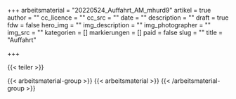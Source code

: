 +++
arbeitsmaterial = "20220524_Auffahrt_AM_mhurd9"
artikel = true
author = ""
cc_licence = ""
cc_src = ""
date = ""
description = ""
draft = true
fdw = false
hero_img = ""
img_description = ""
img_photographer = ""
img_src = ""
kategorien = []
markierungen = []
paid = false
slug = ""
title = "Auffahrt"

+++

{{< teiler >}}

{{< arbeitsmaterial-group >}}
{{< arbeitsmaterial >}}
{{< /arbeitsmaterial-group >}}